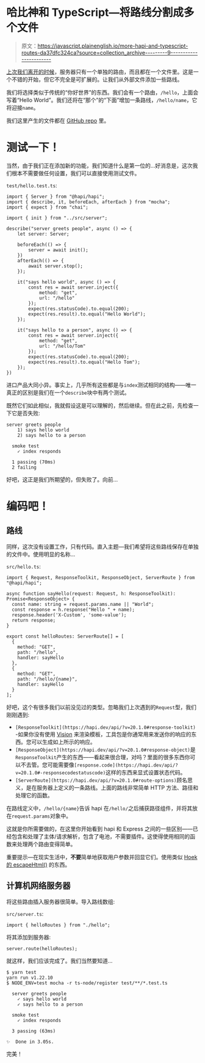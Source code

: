 # 哈比神和 TypeScript—将路线分割成多个文件

> 原文：<https://javascript.plainenglish.io/more-hapi-and-typescript-routes-da37dfc324ca?source=collection_archive---------9----------------------->

[上次我们离开的时候](/using-typescript-with-hapi-73af8cc81118)，服务器只有一个单独的路由，而且都在一个文件里。这是一个不错的开始，但它不完全是可扩展的。让我们从外部文件添加一些路线。

我们将选择类似于传统的“你好世界”的东西。我们会有一个路由，`/hello`，上面会写着“Hello World”。我们还将在“那个”的“下面”增加一条路线，`/hello/name`，它将迎接`name`。

我们这里产生的文件都在 [GitHub repo](https://github.com/arafel/hapi-typescript) 里。

# 测试一下！

当然，由于我们正在添加新的功能，我们知道什么是第一位的…好消息是，这次我们根本不需要做任何设置，我们可以直接使用测试文件。

`test/hello.test.ts`:

```
import { Server } from "@hapi/hapi";
import { describe, it, beforeEach, afterEach } from "mocha";
import { expect } from "chai";

import { init } from "../src/server";

describe("server greets people", async () => {
	let server: Server;

	beforeEach(() => {
		server = await init();
	})
	afterEach(() => {
		await server.stop();
	});

	it("says hello world", async () => {
		const res = await server.inject({
			method: "get",
			url: "/hello"
		});
		expect(res.statusCode).to.equal(200);
		expect(res.result).to.equal("Hello World");
	});

	it("says hello to a person", async () => {
		const res = await server.inject({
			method: "get",
			url: "/hello/Tom"
		});
		expect(res.statusCode).to.equal(200);
		expect(res.result).to.equal("Hello Tom");
	});
})
```

进口产品大同小异。事实上，几乎所有这些都是与`index`测试相同的结构——唯一真正的区别是我们在一个`describe`块中有两个测试。

既然它们如此相似，我就假设这是可以理解的，然后继续。但在此之前，先检查一下它是否失败:

```
server greets people
    1) says hello world
    2) says hello to a person

  smoke test
    ✓ index responds

  1 passing (70ms)
  2 failing
```

好吧，这正是我们所期望的，但失败了。向前…

# 编码吧！

## 路线

同样，这次没有设置工作，只有代码。直入主题—我们希望将这些路线保存在单独的文件中。使用明显的名称…

`src/hello.ts`:

```
import { Request, ResponseToolkit, ResponseObject, ServerRoute } from "@hapi/hapi";

async function sayHello(request: Request, h: ResponseToolkit): Promise<ResponseObject> {
  const name: string = request.params.name || "World";
  const response = h.response("Hello " + name);
  response.header('X-Custom', 'some-value');
  return response;
}

export const helloRoutes: ServerRoute[] = [
  {
    method: "GET",
    path: "/hello",
    handler: sayHello
  },
  {
    method: "GET",
    path: "/hello/{name}",
    handler: sayHello
  }
];
```

好吧，这个有很多我们以前没见过的类型。忽略我们上次遇到的`Request`型，我们刚刚遇到:

*   `[ResponseToolkit](https://hapi.dev/api/?v=20.1.0#response-toolkit)` -如果你没有使用 [Vision](https://github.com/hapijs/vision) 来渲染模板，工具包是你通常用来发送你的响应的东西。您可以生成如上所示的响应。
*   `[ResponseObject](https://hapi.dev/api/?v=20.1.0#response-object)`是`ResponseToolkit`产生的东西——看起来很合理，对吗？里面的很多东西你可以不去管。您可能需要像`[response.code](https://hapi.dev/api/?v=20.1.0#-responsecodestatuscode)`这样的东西来显式设置状态代码。
*   `[ServerRoute](https://hapi.dev/api/?v=20.1.0#route-options)`顾名思义，是在服务器上定义的一条路线。上面的路线非常简单 HTTP 方法、路径和处理它的函数。

在路线定义中，`/hello/{name}`告诉 hapi 在`/hello/`之后捕获路径组件，并将其放在`request.params`对象中。

这就是你所需要做的，在这里你开始看到 hapi 和 Express 之间的一些区别——已经包含和处理了主体/请求解析，包含了电池，不需要插件。这使得使用相同的函数来处理两个路由变得简单。

重要提示—在现实生活中，**不要**简单地获取用户参数并回显它们。使用类似 [Hoek 的 escapeHtml()](https://hapi.dev/module/hoek/api/?v=9.1.1#escapehtmlstring) 的东西。

## 计算机网络服务器

将这些路由插入服务器很简单。导入路线数组:

`src/server.ts`:

```
import { helloRoutes } from "./hello";
```

将其添加到服务器:

```
server.route(helloRoutes);
```

就这样，我们应该完成了。我们当然要知道…

```
$ yarn test
yarn run v1.22.10
$ NODE_ENV=test mocha -r ts-node/register test/**/*.test.ts

  server greets people
    ✓ says hello world
    ✓ says hello to a person

  smoke test
    ✓ index responds

  3 passing (63ms)

✨  Done in 3.05s.
```

完美！